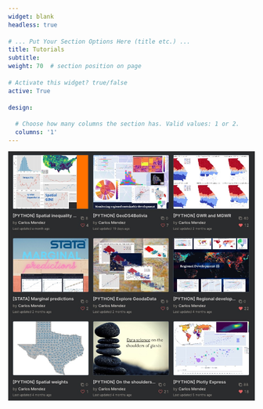 ```yaml
---
widget: blank
headless: true

# ... Put Your Section Options Here (title etc.) ...
title: Tutorials
subtitle:
weight: 70  # section position on page

# Activate this widget? true/false
active: True

design:

  # Choose how many columns the section has. Valid values: 1 or 2.
  columns: '1'
---
```


<center>

[![](https://github.com/slides777/images/raw/3c2b44207d3810b24836ed1102f88a2c19ad1396/myTutorials.jpg)](https://deepnote.com/@carlos-mendez)

</center>



